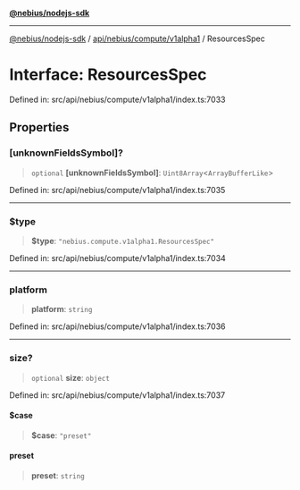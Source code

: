 [**@nebius/nodejs-sdk**](../../../../../README.md)

---

[@nebius/nodejs-sdk](../../../../../README.md) / [api/nebius/compute/v1alpha1](../README.md) / ResourcesSpec

# Interface: ResourcesSpec

Defined in: src/api/nebius/compute/v1alpha1/index.ts:7033

## Properties

### \[unknownFieldsSymbol\]?

> `optional` **\[unknownFieldsSymbol\]**: `Uint8Array`\<`ArrayBufferLike`\>

Defined in: src/api/nebius/compute/v1alpha1/index.ts:7035

---

### $type

> **$type**: `"nebius.compute.v1alpha1.ResourcesSpec"`

Defined in: src/api/nebius/compute/v1alpha1/index.ts:7034

---

### platform

> **platform**: `string`

Defined in: src/api/nebius/compute/v1alpha1/index.ts:7036

---

### size?

> `optional` **size**: `object`

Defined in: src/api/nebius/compute/v1alpha1/index.ts:7037

#### $case

> **$case**: `"preset"`

#### preset

> **preset**: `string`
